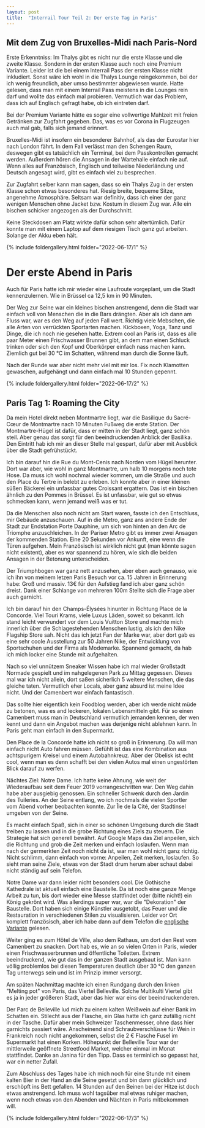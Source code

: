 ```yaml
---
layout: post
title:  "Interrail Tour Teil 2: Der erste Tag in Paris"
---
```


## Mit dem Zug von Bruxelles-Midi nach Paris-Nord
Erste Erkenntniss: Im Thalys gibt es nicht nur die erste Klasse und die zweite Klasse. Sondern in der ersten Klasse auch noch eine Premium Variante.
Leider ist die bei einem Interrail Pass der ersten Klasse nicht inkludiert.
Sonst wäre ich wohl in die Thalys Lounge reingekommen, bei der ich wenig freundlich, aber umso bestimmter abgewiesen wurde.
Hatte gelesen, dass man mit einem Interrail Pass meistens in die Lounges rein darf und wollte das einfach mal probieren.
Vermutlich war das Problem, dass ich auf Englisch gefragt habe, ob ich eintreten darf.
  
Bei der Premium Variante hätte es sogar eine vollwertige Mahlzeit mit freien Getränken zur Zugfahrt gegeben.
Das, was es vor Corona in Flugzeugen auch mal gab, falls sich jemand erinnert.

Bruxelles-Midi ist insofern ein besonderer Bahnhof, als das der Eurostar hier nach London fährt.
In dem Fall verlässt man den Schengen Raum, deswegen gibt es tatsächlich ein Terminal, bei dem Passkontrollen gemacht werden. 
Außerdem hören die Ansagen in der Wartehalle einfach nie auf.
Wenn alles auf Französisch, Englisch und teilweise Niederländung und Deutsch angesagt wird, gibt es einfach viel zu besprechen. 

Zur Zugfahrt selber kann man sagen, dass so ein Thalys Zug in der ersten Klasse schon etwas besonderes hat. Riesig breite, bequeme Sitze, angenehme Atmosphäre.
Seltsam war definitiv, dass ich einer der ganz wenigen Menschen ohne Jacket bzw. Kostum in diesem Zug war. 
Alle ein bischen schicker angezogen als der Durchschnitt.

Keine Steckdosen am Platz wirkte dafür schon sehr altertümlich.
Dafür konnte man mit einem Laptop auf dem riesigen Tisch ganz gut arbeiten. Solange der Akku eben hält.

 
{% include foldergallery.html folder="2022-06-17/1" %}
# Der erste Abend in Paris
Auch für Paris hatte ich mir wieder eine Laufroute vorgeplant, um die Stadt kennenzulernen.
Wie in Brüssel ca 12,5 km in 90 Minuten. 

Der Weg zur Seine war ein kleines bischen anstrengend, denn die Stadt war einfach voll von Menschen die in die Bars drängten.
Aber als ich dann am Fluss war, war es den Weg auf jeden Fall wert.
Richtig viele Mebschen, die alle Arten von verrückten Sportarten machen. Kickboxen, Yoga, Tanz und Dinge, die ich noch nie gesehen hatte.
Extrem cool an Paris ist, dass es alle paar Meter einen Frischwasser Brunnen gibt, an dem man einen Schluck trinken oder sich den Kopf und Oberkörper einfach nass machen kann.
Ziemlich gut bei 30 ℃ im Schatten, während man durch die Sonne läuft.

Nach der Runde war aber nicht mehr viel mit mir los. Fix noch Klamotten gewaschen, aufgehängt und dann einfach mal 10 Stunden gepennt. 

{% include foldergallery.html folder="2022-06-17/2" %}

## Paris Tag 1: Roaming the City
Da mein Hotel direkt neben Montmartre liegt, war die Basilique du Sacré-Cœur de Montmartre nach 10 Minuten Fußweg die erste Station.
Der Montmartre-Hügel ist dafür, dass er mitten in der Stadt liegt, ganz schön steil. Aber genau das sorgt für den beeindruckenden Anblick der Basilika.
Den Eintritt hab ich mir an dieser Stelle mal gespart, dafür aber mit Ausblick über die Stadt gefrühstückt.

Ich bin darauf hin die Rue du Mont-Cenis nach Norden vom Hügel herunter. Dort war aber, wie wohl in ganz Montmartre, um halb 10 morgens noch tote Hose.
Da muss ich wohl nochmal wieder kommen, um die Straße und auch den Place du Tertre in belebt zu erleben.
Ich konnte aber in einer kleinen süßen Bäckerei ein unfassbar gutes Croissant ergattern. Das ist ein bischen ähnlich zu den Pommes in Brüssel. Es ist unfassbar, wie gut so etwas schmecken kann, wenn jemand weiß was er tut.

Da die Menschen also noch nicht am Start waren, fasste ich den Entschluss, mir Gebäude anzuschauen.
Auf in die Metro, ganz ans andere Ende der Stadt zur Endstation Porte Dauphine, um sich von hinten an den Arc de Triomphe anzuschleichen.
In der Pariser Metro gibt es immer zwei Ansagen der kommenden Station. Eine 20 Sekunden vor Ankunft, eine wenn die Türen aufgehen. 
Mein Französisch ist wirklich nicht gut (man könnte sagen nicht existent), aber es war spannend zu hören, wie sich die beiden Ansagen in der Betonung unterscheiden. 

Der Triumphbogen war ganz nett anzusehen, aber eben auch genauso, wie ich ihn von meinem letzen Paris Besuch vor ca. 15 Jahren in Erinnerung habe: Groß und massiv.
13€ für den Aufstieg fand ich aber ganz schön dreist. Dank einer Schlange von mehreren 100m Stellte sich die Frage aber auch garnicht.

Ich bin darauf hin den Champs-Élysées hinunter in Richtung Place de la Concorde. Viel Touri Krams, viele Luxus Läden, soweit so bekannt.
Ich stand leicht verwundert vor dem Louis Vuitton Store und machte mich innerlich über die Schlagestehenden Menschen lustig, als ich den Nike Flagship Store sah.
Nicht das ich jetzt Fan der Marke war, aber dort gab es eine sehr coole Ausstellung zur 50 Jahren Nike, der Entwicklung von Sportschuhen und der Firma als Modemarke.
Spannend gemacht, da hab ich mich locker eine Stunde mit aufgehalten.

Nach so viel unnützem Sneaker Wissen habe ich mal wieder Großstadt Normade gespielt und im nahgelegenen Park zu Mittag gegessen. 
Dieses mal war ich nicht allein, dort saßen sicherlich 5 weitere Menschen, die das gleiche taten.
Vermutlich eher Locals, aber ganz absurd ist meine Idee nicht. Und der Camenbert war einfach fantastisch.

Das sollte hier eigentlich kein Foodblog werden, aber ich werde nicht müde zu betonen, was es and leckeren, lokalen Lebensmitteln gibt.
Für so einen Camenbert muss man in Deutschland vermutlich jemanden kennen, der wen kennt und dann ein Angebot machen was derjenige nicht ablehnen kann.
In Paris geht man einfach in den Supermarkt. 
 
Den Place de la Concorde hatte ich nicht so groß in Erinnerung.
Da will man einfach nicht Auto fahren müssen.
Gefühlt ist das eine Kombination aus achtspurigem Kreisel und einem Autobahnkreuz. 
Aber der Obelisk ist echt cool, wenn man es denn schafft bei den vielen Autos mal einen ungestörten Blick darauf zu werfen.
 
Nächtes Ziel: Notre Dame. Ich hatte keine Ahnung, wie weit der Wiederaufbau seit dem Feuer 2019 vorrangeschritten war. 
Den Weg dahin habe aber ausgiebig genossen. Ein schneller Schwenk durch den Jardin des Tuileries.
An der Seine entlang, wo ich nochmals die vielen Sportler vom Abend vorher beobachten konnte.
Zur Île de la Cité, der Stadtinsel umgeben von der Seine.

Es macht einfach Spaß, sich in einer so schönen Umgebung durch die Stadt treiben zu lassen und in die grobe Richtung eines Ziels zu steuern.
Die Strategie hat sich generell bewährt.
Auf Google Maps das Ziel anpeilen, sich die Richtung und grob die Zeit merken und einfach loslaufen.
Wenn man nach der germerkten Zeit noch nicht da ist, war man wohl nicht ganz richtig.
Nicht schlimm, dann einfach von vorne: Anpeilen, Zeit merken, loslaufen.
So sieht man seine Ziele, etwas von der Stadt drum herum aber schaut dabei nicht ständig auf sein Telefon.

Notre Dame war dann leider nicht besonders cool. Die Gothische Kathedrale ist aktuell einfach eine Baustelle. Da ist noch eine ganze Menge Arbeit zu tun, bis dort wieder eine Messe stattfindet oder (bitte nicht!) ein König gekrönt wird.
Was allerdings super war, war die "Dekoration" der Baustelle. Dort haben sich einige Künstler ausgetobt, das Feuer und die Restauration in verschiedenen Stilen zu visualisieren. Leider vor Ort komplett französisch, aber ich habe dann auf dem Telefon die [englische Variante](https://www.rebatirnotredamedeparis.fr/expositionbd) gelesen.  

Weiter ging es zum Hôtel de Ville, also dem Rathaus, um dort den Rest vom Camenbert zu snacken.
Dort hab es, wie an so vielen Orten in Paris, wieder einen Frischwasserbrunnen und öffentliche Toiletten.
Extrem beeindruckend, wie gut das in der ganzen Stadt ausgebaut ist. 
Man kann völlig problemlos bei diesen Temperaturen deutlich über 30 ℃ den ganzen Tag unterwegs sein und ist im Prinzip immer versorgt.

Am späten Nachmittag machte ich einen Rundgang durch den linken "Melting pot" von Paris, das Viertel Belleville.
Solche Multikulti Viertel gibt es ja in jeder größeren Stadt, aber das hier war eins der beeindruckenderen.

Der Parc de Belleville lud mich zu einem kalten Weißwein auf einer Bank im Schatten ein.
Stilecht aus der Flasche, ein Glas hatte ich ganz zufällig nicht in der Tasche.
Dafür aber mein Schweizer Taschenmesser, ohne dass hier garnichts passiert wäre. 
Anscheinend sind Schraubverschlüsse für Wein in Frankreich noch nicht angekommen, selbst die 2 € Flasche Fusel im Supermarkt hat einen Korken.
Höhepunkt der Belleville Tour war der mittlerweile geöffnete Streetfood Market, welcher einmal im Monat stattfindet.
Danke an Janina für den Tipp. Dass es terminlich so gepasst hat, war ein netter Zufall. 


Zum Abschluss des Tages habe ich mich noch für eine Stunde mit einem kalten Bier in der Hand an die Seine gesetzt und bin dann glücklich und erschöpft ins Bett gefallen.
14 Stunden auf den Beinen bei der Hitze ist doch etwas anstrengend.
Ich muss wohl tagsüber mal etwas ruhiger machen, wenn noch etwas von den Abenden und Nächten in Paris mitbekommen will.  

{% include foldergallery.html folder="2022-06-17/3" %}

